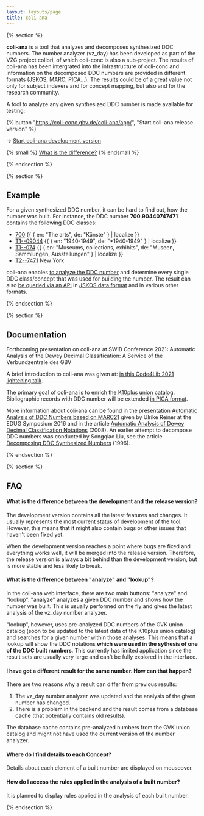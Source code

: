 ```yaml
---
layout: layouts/page
title: coli-ana
---
```


{% section %}

**coli-ana** is a tool that analyzes and decomposes synthesized DDC numbers.
The number analyzer (vz_day) has been developed as part of the VZG project
colibri, of which coli-conc is also a sub-project. The results of coli-ana has been 
intergrated into the infrastructure of coli-conc and information on the decomposed DDC numbers are provided in different formats (JSKOS, MARC,
PICA...). The results could be of a great value not only for subject indexers and for concept
mapping, but also and for the research community.

A tool to analyze any given synthesized DDC number is made available for testing:

{% button "https://coli-conc.gbv.de/coli-ana/app/", "Start coli-ana release version" %}

→ [Start coli-ana development version](https://coli-conc.gbv.de/coli-ana/dev/)

{% small %}
[What is the difference?](#faq)
{% endsmall %}

{% endsection %}

{% section %}

## Example

For a given  synthesized DDC number, it can be hard to find out, how the number was built. For instance, the DDC number **700.90440747471** contains the following DDC classes:

* [700](https://coli-conc.gbv.de/cocoda/app/?fromScheme=http%3A%2F%2Fdewey.info%2Fscheme%2Fedition%2Fe23%2F&from=http%3A%2F%2Fdewey.info%2Fclass%2F700%2Fe23%2F) {{ { en: "The arts", de: "Künste" } | localize }}
* [T1--09044](https://coli-conc.gbv.de/cocoda/app/?fromScheme=http%3A%2F%2Fdewey.info%2Fscheme%2Fedition%2Fe23%2F&from=http%3A%2F%2Fdewey.info%2Fclass%2F1--09044%2Fe23%2F) {{ { en: "1940-1949", de: "*1940-1949" } | localize }}
* [T1--074](https://coli-conc.gbv.de/cocoda/app/?fromScheme=http%3A%2F%2Fdewey.info%2Fscheme%2Fedition%2Fe23%2F&from=http%3A%2F%2Fdewey.info%2Fclass%2F1--074%2Fe23%2F) {{ { en: "Museums, collections, exhibits", de: "Museen, Sammlungen, Ausstellungen" } | localize }}
* [T2--7471](https://coli-conc.gbv.de/cocoda/app/?fromScheme=http%3A%2F%2Fdewey.info%2Fscheme%2Fedition%2Fe23%2F&from=http%3A%2F%2Fdewey.info%2Fclass%2F2--7471%2Fe23%2F) New York

 coli-ana  enables  [to analyze the DDC number](https://coli-conc.gbv.de/coli-ana/app/?notation=700.90440747471) and determine every single DDC class/concept that was used for building the number. The result can also [be queried via an API](https://coli-conc.gbv.de/coli-ana/app/analyze?notation=700.90440747471) in [JSKOS data format](https://gbv.github.io/jskos/) and in various other formats.

{% endsection %}

{% section %}

## Documentation

Forthcoming presentation on coli-ana at SWIB Conference 2021: Automatic Analysis of the Dewey Decimal Classification:
A Service of the Verbundzentrale des GBV

A brief introduction to coli-ana was given at: [in this Code4Lib 2021 lightening talk](https://www.youtube.com/watch?v=pIY65nr8Byo&t=1441s).

The primary goal of coli-ana is to enrich the [K10plus union catalog](https://www.bszgbv.de/services/k10plus/). Bibliographic records with DDC number will be extended [in PICA format](https://format.k10plus.de/k10plushelp.pl?cmd=kat&val=5400&katalog=Standard).

More information about coli-ana can be found in the presentation [Automatic Analysis of DDC Numbers based on MARC21](https://www.gbv.de/Verbundzentrale/Publikationen/publikationen-der-vzg-2016/pdf/reiner_160425_EDUG_Symposium.pdf) given by Ulrike Reiner at the EDUG Symposium 2016 and in the article [Automatic Analysis of Dewey Decimal Classification Notations](https://www.gbv.de/Verbundzentrale/Publikationen/2008/2008/pdf/pdf_3936.pdf) (2008). An earlier attempt to decompose DDC numbers was conducted by Songqiao Liu, see the article [Decomposing DDC Synthesized Numbers](http://archive.ifla.org/IV/ifla62/62-sonl.htm) (1996).

{% endsection %}

{% section %}

## FAQ

#### What is the difference between the development and the release version?

The development version contains all the latest features and changes. It usually represents the most current status of development of the tool. However, this means that it might also contain bugs or other issues that haven't been fixed yet.

When the development version reaches a point where bugs are fixed and everything works well, it will be merged into the release version. Therefore, the release version is always a bit behind than the development version, but is more stable and less likely to break.

#### What is the difference between "analyze" and "lookup"?

In the coli-ana web interface, there are two main buttons: "analyze" and "lookup". "analyze" analyzes a given DDC number and shows how the number was built. This is usually performed on the fly and gives the latest analysis of the vz_day number analyzer.

"lookup", however, uses pre-analyzed DDC numbers of the GVK union catalog (soon to be updated to the latest data of the K10plus union catalog) and searches for a given number within those analyses. This means that a lookup will show the DDC notations **which were used in the sythesis of one of the DDC built numbers**. This currently has limited application since the result sets are usually very large and can't be fully explored in the interface.

#### I have got a different result for the same number. How can that happen?

There are two reasons why a result can differ from previous results:

1. The vz_day number analyzer was updated and the analysis of the given number has changed.
2. There is a problem in the backend and the result comes from a database cache (that potentially contains old results).

The database cache contains pre-analyzed numbers from the GVK union catalog and might not have used the current version of the number analyzer.

#### Where do I find details to each Concept?

Details about each element of a built number are displayed on mouseover.

#### How do I access the rules applied in the analysis of a built number?

It is planned to display rules applied in the analysis of each built number.

{% endsection %}
